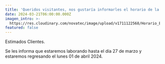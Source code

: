 ```yaml
---
title: 'Queridos visitantes, nos gustaría informarles el horario de la semana santa'
date: 2024-03-21T06:00:00.000Z
imagen_intro: >-
  https://res.cloudinary.com/novatec/image/upload/v1711122568/Horario_Especial_Semana_Santa_2024_1_fupazc.png
featured: false
---
```


Estimados Clientes.

Se les informa que estaremos laborando hasta el día 27 de marzo y estaremos regresando el lunes 01 de abril 2024.
